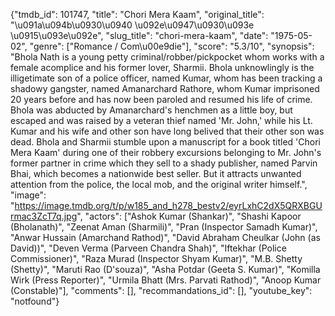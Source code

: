 {"tmdb_id": 101747, "title": "Chori Mera Kaam", "original_title": "\u091a\u094b\u0930\u0940 \u092e\u0947\u0930\u093e \u0915\u093e\u092e", "slug_title": "chori-mera-kaam", "date": "1975-05-02", "genre": ["Romance / Com\u00e9die"], "score": "5.3/10", "synopsis": "Bhola Nath is a young petty criminal/robber/pickpocket whom works with a female acomplice and his former lover, Sharmii. Bhola unknowlingly is the illigetimate son of a police officer, named Kumar, whom has been tracking a shadowy gangster, named Amanarchard Rathore, whom Kumar imprisoned 20 years before and has now been paroled and resumed his life of crime. Bhola was abducted by Amanarchard's henchmen as a little boy, but escaped and was raised by a veteran thief named 'Mr. John,' while his Lt. Kumar and his wife and other son have long belived that their other son was dead. Bhola and Sharmii stumble upon a manuscript for a book titled 'Chori Mera Kaam' during one of their robbery excursions belonging to Mr. John's former partner in crime which they sell to a shady publisher, named Parvin Bhai, which becomes a nationwide best seller. But it attracts unwanted attention from the police, the local mob, and the original writer himself.", "image": "https://image.tmdb.org/t/p/w185_and_h278_bestv2/eyrLxhC2dX5QRXBGUrmac3ZcT7q.jpg", "actors": ["Ashok Kumar (Shankar)", "Shashi Kapoor (Bholanath)", "Zeenat Aman (Sharmili)", "Pran (Inspector Samadh Kumar)", "Anwar Hussain (Amarchand Rathod)", "David Abraham Cheulkar (John (as David))", "Deven Verma (Parveen Chandra Shah)", "Iftekhar (Police Commissioner)", "Raza Murad (Inspector Shyam Kumar)", "M.B. Shetty (Shetty)", "Maruti Rao (D'souza)", "Asha Potdar (Geeta S. Kumar)", "Komilla Wirk (Press Reporter)", "Urmila Bhatt (Mrs. Parvati Rathod)", "Anoop Kumar (Constable)"], "comments": [], "recommandations_id": [], "youtube_key": "notfound"}